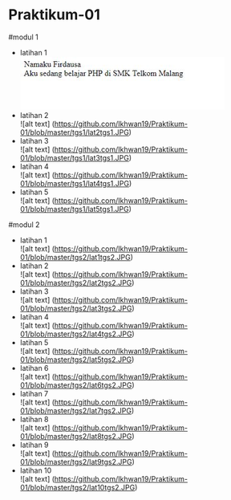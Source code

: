 # Praktikum-01
#modul 1
* latihan 1 <br>
![alt_text](https://github.com/Ikhwan19/Praktikum-01/blob/master/tgs1/lat1tgs1.JPG)
* latihan 2 <br>
![alt text] (https://github.com/Ikhwan19/Praktikum-01/blob/master/tgs1/lat2tgs1.JPG)
* latihan 3 <br>
![alt text] (https://github.com/Ikhwan19/Praktikum-01/blob/master/tgs1/lat3tgs1.JPG)
* latihan 4 <br>
![alt text] (https://github.com/Ikhwan19/Praktikum-01/blob/master/tgs1/lat4tgs1.JPG)
* latihan 5 <br>
![alt text] (https://github.com/Ikhwan19/Praktikum-01/blob/master/tgs1/lat5tgs1.JPG)

#modul 2
* latihan 1 <br>
![alt text] (https://github.com/Ikhwan19/Praktikum-01/blob/master/tgs2/lat1tgs2.JPG)
* latihan 2 <br>
![alt text] (https://github.com/Ikhwan19/Praktikum-01/blob/master/tgs2/lat2tgs2.JPG)
* latihan 3 <br>
![alt text] (https://github.com/Ikhwan19/Praktikum-01/blob/master/tgs2/lat3tgs2.JPG)
* latihan 4 <br>
![alt text] (https://github.com/Ikhwan19/Praktikum-01/blob/master/tgs2/lat4tgs2.JPG)
* latihan 5 <br>
![alt text] (https://github.com/Ikhwan19/Praktikum-01/blob/master/tgs2/lat5tgs2.JPG)
* latihan 6 <br>
![alt text] (https://github.com/Ikhwan19/Praktikum-01/blob/master/tgs2/lat6tgs2.JPG)
* latihan 7 <br>
![alt text] (https://github.com/Ikhwan19/Praktikum-01/blob/master/tgs2/lat7tgs2.JPG)
* latihan 8 <br>
![alt text] (https://github.com/Ikhwan19/Praktikum-01/blob/master/tgs2/lat8tgs2.JPG)
* latihan 9 <br>
![alt text] (https://github.com/Ikhwan19/Praktikum-01/blob/master/tgs2/lat9tgs2.JPG)
* latihan 10 <br>
![alt text] (https://github.com/Ikhwan19/Praktikum-01/blob/master/tgs2/lat10tgs2.JPG)
